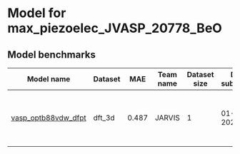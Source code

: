 # Model for max_piezoelec_JVASP_20778_BeO

<h2>Model benchmarks</h2>
<table style="width:100%" id="j_table">
 <thead>
  <tr>
<th>Model name</th>
    <th>Dataset</th>
   <!-- <th>Method</th>-->
    <th>MAE</th>
    <th>Team name</th>
    <th>Dataset size</th>
    <th>Date submitted</th>
    <th>Notes</th>
  </tr>
 </thead>
<!--table_content--><tr><td><a href="https://github.com/usnistgov/jarvis_leaderboard/tree/main/jarvis_leaderboard/benchmarks/vasp_optb88vdw_dfpt" target="_blank">vasp_optb88vdw_dfpt</a></td><td>dft_3d</td><td>0.487</td><td>JARVIS</td><td>1</td><td>01-14-2023</td><td><a href="https://github.com/usnistgov/jarvis_leaderboard/tree/main/jarvis_leaderboard/benchmarks/vasp_optb88vdw_dfpt/ES-SinglePropertyPrediction-max_piezoelec_JVASP_20778_BeO-dft_3d-test-mae.csv.zip" target="_blank">CSV</a>, <a href="https://github.com/usnistgov/jarvis_leaderboard/tree/main/jarvis_leaderboard/dataset/ES/SinglePropertyPrediction/dft_3d_max_piezoelec_JVASP_20778_BeO.json.zip" target="_blank">JSON</a>, <a href="https://github.com/usnistgov/jarvis_leaderboard/tree/main/jarvis_leaderboard/benchmarks/vasp_optb88vdw_dfpt/run.sh " target="_blank">run.sh</a>, <a href="https://github.com/usnistgov/jarvis_leaderboard/tree/main/jarvis_leaderboard/benchmarks/vasp_optb88vdw_dfpt/metadata.json " target="_blank">Info</a>, <a href="https://www.ctcms.nist.gov/~knc6/static/JARVIS-DFT/JVASP-20778.xml " target="_blank">JVASP-20778</a></td></tr><!--table_content-->
</table>